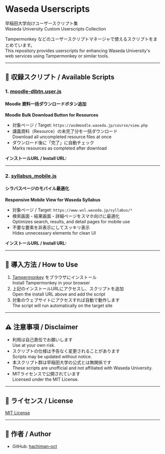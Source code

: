 # Waseda Userscripts  
早稲田大学向けユーザースクリプト集  
Waseda University Custom Userscripts Collection

Tampermonkey などのユーザースクリプトマネージャで使えるスクリプトをまとめています。  
This repository provides userscripts for enhancing Waseda University's web services using Tampermonkey or similar tools.

---

## 📄 収録スクリプト / Available Scripts

### 1. [moodle-dlbtn.user.js](./moodle/moodle-dlbtn.user.js)
#### Moodle 資料一括ダウンロードボタン追加  
**Moodle Bulk Download Button for Resources**

- 対象ページ / Target: `https://wsdmoodle.waseda.jp/course/view.php`
- 講義資料（Resource）の未完了分を一括ダウンロード  
  Download all uncompleted resource files at once
- ダウンロード後に「完了」に自動チェック  
  Marks resources as completed after download

**インストールURL / Install URL:**

---

### 2. [syllabus_mobile.js](./syllabus/syllabus_mobile.js)
#### シラバスページのモバイル最適化  
**Responsive Mobile View for Waseda Syllabus**

- 対象ページ / Target: `https://www.wsl.waseda.jp/syllabus/*`
- 検索画面・結果画面・詳細ページをスマホ向けに最適化  
  Optimizes search, results, and detail pages for mobile use
- 不要な要素を非表示にしてスッキリ表示  
  Hides unnecessary elements for clean UI

**インストールURL / Install URL:**

---

## 🚀 導入方法 / How to Use

1. [Tampermonkey](https://www.tampermonkey.net/) をブラウザにインストール  
   Install Tampermonkey in your browser
2. 上記のインストールURLにアクセスし、スクリプトを追加  
   Open the install URL above and add the script
3. 対象のウェブサイトにアクセスすれば自動で動作します  
   The script will run automatically on the target site

---

## ⚠️ 注意事項 / Disclaimer

- 利用は自己責任でお願いします  
  Use at your own risk.
- スクリプトの仕様は予告なく変更されることがあります  
  Scripts may be updated without notice.
- 本スクリプト群は早稲田大学の公式とは無関係です  
  These scripts are unofficial and not affiliated with Waseda University.
- MITライセンスで公開されています  
  Licensed under the MIT License.

---

## 📝 ライセンス / License

[MIT License](./LICENSE)

---

## 👤 作者 / Author

- GitHub: [hachiman-oct](https://github.com/hachiman-oct)